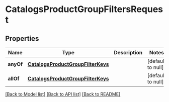 # CatalogsProductGroupFiltersRequest

## Properties
Name | Type | Description | Notes
------------ | ------------- | ------------- | -------------
**anyOf** | [**CatalogsProductGroupFilterKeys**](CatalogsProductGroupFilterKeys.md) |  | [default to null]
**allOf** | [**CatalogsProductGroupFilterKeys**](CatalogsProductGroupFilterKeys.md) |  | [default to null]

[[Back to Model list]](../README.md#documentation-for-models) [[Back to API list]](../README.md#documentation-for-api-endpoints) [[Back to README]](../README.md)


